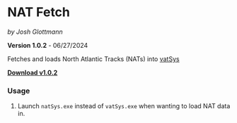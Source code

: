 # NAT Fetch

_by Josh Glottmann_

**Version 1.0.2** - 06/27/2024

Fetches and loads North Atlantic Tracks (NATs) into [vatSys](https://virtualairtrafficsystem.com/)

__[Download v1.0.2](https://github.com/glott/NAT-Fetch/releases/latest/download/natSys.exe)__ 

### Usage

1) Launch `natSys.exe` instead of `vatSys.exe` when wanting to load NAT data in.
